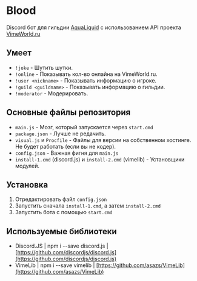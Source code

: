 # Blood
Discord бот для гильдии [AquaLiquid](https://vk.com/aqua.liquid) с использованием API проекта [VimeWorld.ru](https://vimeworld.ru)

## Умеет
- `!joke` - Шутить шутки.
- `!online` - Показывать кол-во онлайна на VimeWorld.ru.
- `!user <nickname>` - Показывать информацию о игроке.
- `!guild <guildname>` - Показывать информацию о гильдии.
- `!moderator` - Модерировать.

## Основные файлы репозитория
- `main.js` - Мозг, который запускается через `start.cmd`
- `package.json` - Лучше не редачить.
- `visual.js` и `Procfile` - Файлы для версии на собственном хостинге. Не будет работать (если вы не кодер).
- `config.json` - Важная фигня для `main.js`
- `install-1.cmd` (discord.js) и `install-2.cmd` (vimelib) - Установщики модулей.

## Установка
1. Отредактировать файл `config.json`
2. Запустить сначала `install-1.cmd`, а затем `install-2.cmd`
2. Запустить бота с помощью `start.cmd`

## Используемые библиотеки
- Discord.JS | npm i --save discord.js | [https://github.com/discordjs/discord.js](https://github.com/discordjs/discord.js)
- VimeLib | npm i --save vimelib | [https://github.com/asazs/VimeLib](https://github.com/asazs/VimeLib)
